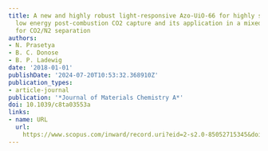 ```yaml
---
title: A new and highly robust light-responsive Azo-UiO-66 for highly selective and
  low energy post-combustion CO2 capture and its application in a mixed matrix membrane
  for CO2/N2 separation
authors:
- N. Prasetya
- B. C. Donose
- B. P. Ladewig
date: '2018-01-01'
publishDate: '2024-07-20T10:53:32.368910Z'
publication_types:
- article-journal
publication: '*Journal of Materials Chemistry A*'
doi: 10.1039/c8ta03553a
links:
- name: URL
  url: 
    https://www.scopus.com/inward/record.uri?eid=2-s2.0-85052715345&doi=10.1039%2fc8ta03553a&partnerID=40&md5=170a9d594de497bb0465156ed4ff256a
---
```

